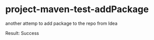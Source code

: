 # project-maven-test-addPackage

another attemp to add package to the repo from Idea 

Result: Success
